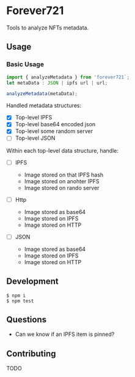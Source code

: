 # Forever721

Tools to analyze NFTs metadata.

## Usage

### Basic Usage

```js
import { analyzeMetadata } from 'forever721`;
let metaData : JSON | ipfs url | url;

analyzeMetadata(metaData);
```

Handled metadata structures:

- [x] Top-level IPFS
- [x] Top-level base64 encoded json
- [x] Top-level some random server
- [ ] Top-level JSON

Within each top-level data structure, handle:

- [ ] IPFS

  - Image stored on that IPFS hash
  - Image stored on anohter IPFS
  - Image stored on rando server

- [ ] Http

  - Image stored as base64
  - Image stored on IPFS
  - Image stored on HTTP

- [ ] JSON
  - Image stored as base64
  - Image stored on IPFS
  - Image stored on HTTP

## Development

```
$ npm i
$ npm test
```

## Questions

- Can we know if an IPFS item is pinned?

## Contributing

TODO
